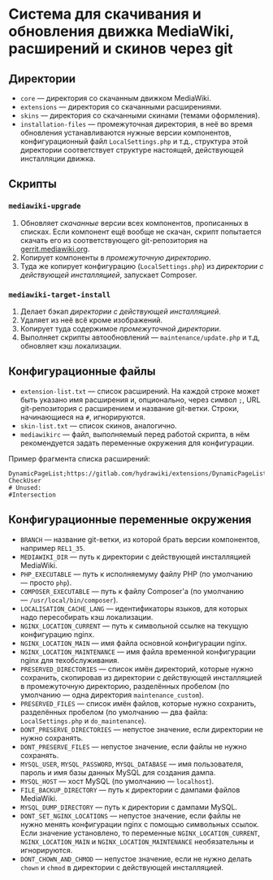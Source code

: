 # Система для скачивания и обновления движка MediaWiki, расширений и скинов через git

## Директории

* `core` — директория со скачанным движком MediaWiki.
* `extensions` — директория со скачанными расширениями.
* `skins` — директория со скачанными скинами (темами оформления).
* `installation-files` —  промежуточная директория, в неё во время обновления устанавливаются нужные версии компонентов, конфигурационный файл `LocalSettings.php` и т.д., структура этой директории соответствует структуре настоящей, действующей инсталляции движка.

## Скрипты

### `mediawiki-upgrade`

1. Обновляет *скачанные* версии всех компонентов, прописанных в списках. Если компонент ещё вообще не скачан, скрипт попытается скачать его из соответствующего git-репозитория на [gerrit.mediawiki.org](https://gerrit.mediawiki.org/).
2. Копирует компоненты в *промежуточную директорию*.
3. Туда же копирует конфигурацию (`LocalSettings.php`) из *директории с действующей инсталляцией*, запускает Composer.

### `mediawiki-target-install`

1. Делает бэкап *директории с действующей инсталляцией*.
2. Удаляет из неё всё кроме изображений.
3. Копирует туда содержимое *промежуточной директории*.
4. Выполняет скрипты автообновлений — `maintenance/update.php` и т.д, обновляет кэш локализации.

## Конфигурационные файлы

* `extension-list.txt` — список расширений. На каждой строке может быть указано имя расширения и, опционально, через символ `;`, URL git-репозитория с расширением и название git-ветки. Строки, начинающиеся на `#`, игнорируются.
* `skin-list.txt` — список скинов, аналогично.
* `mediawikirc` — файл, выполняемый перед работой скрипта, в нём рекомендуется задать переменные окружения для конфигурации.

Пример фрагмента списка расширений:

```
DynamicPageList;https://gitlab.com/hydrawiki/extensions/DynamicPageList.git;3.3.3
CheckUser
# Unused:
#Intersection
```

## Конфигурационные переменные окружения

* `BRANCH` — название git-ветки, из которой брать версии компонентов, например `REL1_35`.
* `MEDIAWIKI_DIR` — путь к директории с действующей инсталляцией MediaWiki.
* `PHP_EXECUTABLE` — путь к исполняемуму файлу PHP (по умолчанию — просто `php`).
* `COMPOSER_EXECUTABLE` — путь к файлу Composer'а (по умолчанию — `/usr/local/bin/composer`).
* `LOCALISATION_CACHE_LANG` — идентификаторы языков, для которых надо пересобирать кэш локализации.
* `NGINX_LOCATION_CURRENT` — путь к символьной ссылке на текущую конфигурацию nginx.
* `NGINX_LOCATION_MAIN` — имя файла основной конфигурации nginx.
* `NGINX_LOCATION_MAINTENANCE` — имя файла временной конфигурации nginx для техобслуживания.
* `PRESERVED_DIRECTORIES` — список имён директорий, которые нужно сохранить, скопировав из директории с действующей инсталляцией в промежуточную директорию, разделённых пробелом (по умолчанию — одна директория `maintenance_custom`).
* `PRESERVED_FILES` — список имён файлов, которые нужно сохранить, разделённых пробелом (по умолчанию — два файла: `LocalSettings.php` и `do_maintenance`).
* `DONT_PRESERVE_DIRECTORIES` — непустое значение, если директории не нужно сохранять.
* `DONT_PRESERVE_FILES` — непустое значение, если файлы не нужно сохранять.
* `MYSQL_USER`, `MYSQL_PASSWORD`, `MYSQL_DATABASE` — имя пользователя, пароль и имя базы данных MySQL для создания дампа.
* `MYSQL_HOST` — хост MySQL (по умолчанию — `localhost`).
* `FILE_BACKUP_DIRECTORY` — путь к директории с дампами файлов MediaWiki.
* `MYSQL_DUMP_DIRECTORY` — путь к директории с дампами MySQL.
* `DONT_SET_NGINX_LOCATIONS` — непустое значение, если файлы не нужно менять конфигурации nginx с помощью символьных ссылок. Если значение установлено, то переменные `NGINX_LOCATION_CURRENT`, `NGINX_LOCATION_MAIN` и `NGINX_LOCATION_MAINTENANCE` необязательны и игнорируются.
* `DONT_CHOWN_AND_CHMOD` — непустое значение, если не нужно делать `chown` и `chmod` в директории с действующей инсталляцией.

